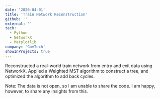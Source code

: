 ```yaml
---
date: '2020-04-01'
title: 'Train Network Reconstruction'
github: ''
external: ''
tech:
  - Python
  - NetworkX
  - Matplotlib
company: 'GovTech'
showInProjects: true
---
```


Reconstructed a real-world train network from entry and exit data using NetworkX. Applied a Weighted MST algorithm to construct a tree, and optimized the algorithm to add back cycles.

Note: The data is not open, so I am unable to share the code. I am happy, however, to share any insights from this.
